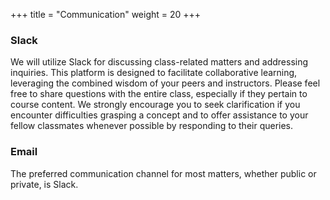 +++
title = "Communication"
weight = 20
+++

### Slack
We will utilize Slack for discussing class-related matters and addressing inquiries. This platform is designed to facilitate collaborative learning, leveraging the combined wisdom of your peers and instructors. Please feel free to share questions with the entire class, especially if they pertain to course content. We strongly encourage you to seek clarification if you encounter difficulties grasping a concept and to offer assistance to your fellow classmates whenever possible by responding to their queries.

### Email
The preferred communication channel for most matters, whether public or private, is Slack.
